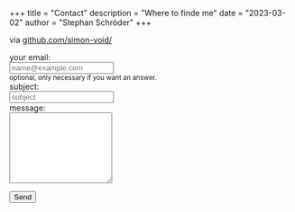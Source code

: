+++
title = "Contact"
description = "Where to finde me"
date = "2023-03-02"
author = "Stephan Schröder"
+++

via [github.com/simon-void/](https://github.com/simon-void/)

<form class="mb-5" id="contact-form">
  <div class="form-group">
    <label for="senderEmailId" style="width: 400px">your email:</label>
    <br>
    <input type="email" class="form-control" id="senderEmailId" placeholder="name@example.com" name="senderEmail">
    <br>
    <small id="emailHelp" class="form-text text-muted">optional, only necessary if you want an answer.</small>
  </div>

  <div class="form-group">
    <label for="subjectId" data-width="50%">subject:</label>
    <br>
    <input type="text" class="form-control" id="subjectId" placeholder="subject" name="subject">
  </div>

  <div class="form-group">
    <label for="messageId">message:</label>
    <br>
    <textarea class="form-control" id="messageId" rows="8" name="message"></textarea>
  </div>

  <input type="hidden" name="receiverName" value="void2unitBlog">

  <span id="contactAlertParent"></span>

  <button type="submit" id="contactButtonId" class="btn btn-primary">Send</button>
</form>

<script type="text/javascript" src="/js/jquery-3.7.1.min.js"></script>
<script type="text/javascript" src="/js/contact-form-handler.js"></script>
